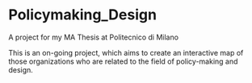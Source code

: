 # Policymaking_Design
A project for my MA Thesis at Politecnico di Milano

This is an on-going project, which aims to create an interactive map 
of those organizations who are related to the field of policy-making and design.
